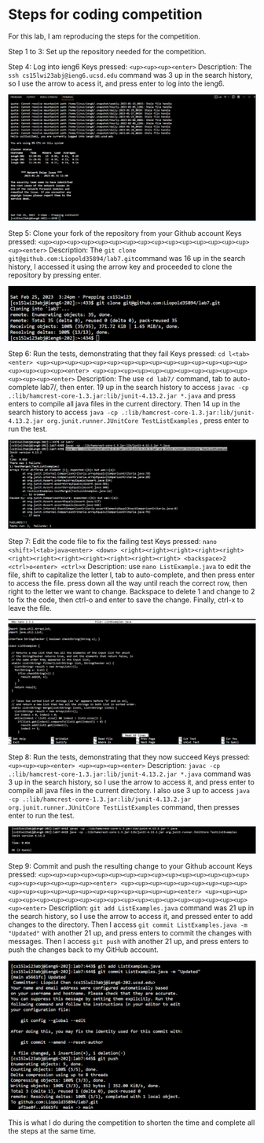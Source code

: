 # **Steps for coding competition**
For this lab, I am reproducing the steps for the competition.

Step 1 to 3: Set up the repository needed for the competition.

Step 4: Log into ieng6
Keys pressed: `<up><up><up><enter>`
Description: The `ssh cs15lwi23abj@ieng6.ucsd.edu` command was 3 up in the search history, so I use the arrow to acess it, and press enter to log into the ieng6.
  
![](https://github.com/Liopold35894/cse15l-lab-reports/blob/main/step%204.png?raw=true)

Step 5: Clone your fork of the repository from your Github account
Keys pressed: `<up><up><up><up><up><up><up><up><up><up><up><up><up><up><up><up><enter>`
Description: The `git clone git@github.com:Liopold35894/lab7.git`command was 16 up in the search history,  I accessed it using the arrow key and proceeded to clone the repository by pressing enter.

![](https://github.com/Liopold35894/cse15l-lab-reports/blob/main/step%205.png?raw=true)
  
Step 6: Run the tests, demonstrating that they fail
Keys pressed: `cd l<tab><enter> <up><up><up><up><up><up><up><up><up><up><up><up><up><up><up><up><up><up><up><enter> <up><up><up><up><up><up><up><up><up><up><up><up><up><up><enter>`
Description: The use `cd lab7/` command, tab to auto-complete lab7/, then enter. 19 up in the search history to access `javac -cp .:lib/hamcrest-core-1.3.jar:lib/junit-4.13.2.jar *.java` 
and press enters to compile all java files in the current directory. Then 14 up in the search history to access `java -cp .:lib/hamcrest-core-1.3.jar:lib/junit-4.13.2.jar org.junit.runner.JUnitCore TestListExamples`
, press enter to run the test.
  
![](https://github.com/Liopold35894/cse15l-lab-reports/blob/main/step%206.png?raw=true)

Step 7: Edit the code file to fix the failing test
Keys pressed: `nano <shift>l<tab>java<enter> <down> <right><right><right><right><right><right><right><right><right><right><right><right> <backspace>2 <ctrl>o<enter> <ctrl>x`
Description: use `nano ListExample.java` to edit the file, shift to capitalize the letter l, tab to auto-complete, and then press enter to access the file. press down all the way until reach the correct row, then right to the letter we want to change. 
Backspace to delete 1 and change to 2 to fix the code, then ctrl-o and enter to save the change. Finally, ctrl-x to leave the file. 

![](https://github.com/Liopold35894/cse15l-lab-reports/blob/main/step%207.png?raw=true)
  
Step 8: Run the tests, demonstrating that they now succeed
Keys pressed: `<up><up><up><enter> <up><up><up><enter>`
Description: `javac -cp .:lib/hamcrest-core-1.3.jar:lib/junit-4.13.2.jar *.java` command was 3 up in the search history, so I use the arrow to access it, and press enter to compile all java files in the current directory. 
I also use 3 up to access `java -cp .:lib/hamcrest-core-1.3.jar:lib/junit-4.13.2.jar org.junit.runner.JUnitCore TestListExamples` command, then presses enter to run the test. 

![](https://github.com/Liopold35894/cse15l-lab-reports/blob/main/step%208.png?raw=true)
  
Step 9: Commit and push the resulting change to your Github account
Keys pressed: `<up><up><up><up><up><up><up><up><up><up><up><up><up><up><up><up><up><up><up><up><up><enter> <up><up><up><up><up><up><up><up><up><up><up><up><up><up><up><up><up><up><up><up><up><enter>
<up><up><up><up><up><up><up><up><up><up><up><up><up><up><up><up><up><up><up><up><up><enter>`
Description: `git add ListExamples.java` command was 21 up in the search history, so I use the arrow to access it, and pressed enter to add changes to the directory. Then I access `git commit ListExamples.java -m "Updated"` 
with another 21 up, and press enters to commit the changes with messages. Then I access `git push` with another 21 up, and press enters to push the changes back to my GitHub account.

![](https://github.com/Liopold35894/cse15l-lab-reports/blob/main/step%209.png?raw=true)

This is what I do during the competition to shorten the time and complete all the steps at the same time. 
